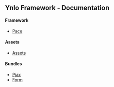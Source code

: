 ## Ynlo Framework - Documentation

#### Framework
 
-  [Pace](framework/pace.md)

#### Assets

-  [Assets](assets/README.md)
    
#### Bundles    

-  [Pjax](framework/pjax.md)
-  [Form](forms/README.md)